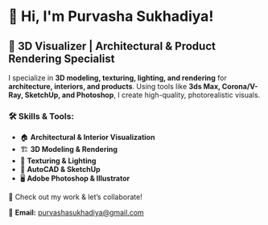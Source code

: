 # 👋 Hi, I'm Purvasha Sukhadiya!  

## 🎨 3D Visualizer | Architectural & Product Rendering Specialist  

I specialize in **3D modeling, texturing, lighting, and rendering** for **architecture, interiors, and products**. Using tools like **3ds Max, Corona/V-Ray, SketchUp, and Photoshop**, I create high-quality, photorealistic visuals.  

### 🛠 Skills & Tools:  
- 🏠 **Architectural & Interior Visualization**  
- 🏗 **3D Modeling & Rendering**  
- 🎨 **Texturing & Lighting**  
- 📐 **AutoCAD & SketchUp**  
- 🖥 **Adobe Photoshop & Illustrator**  

🚀 Check out my work & let’s collaborate!  

📩 **Email:** purvashasukhadiya@gmail.com  
